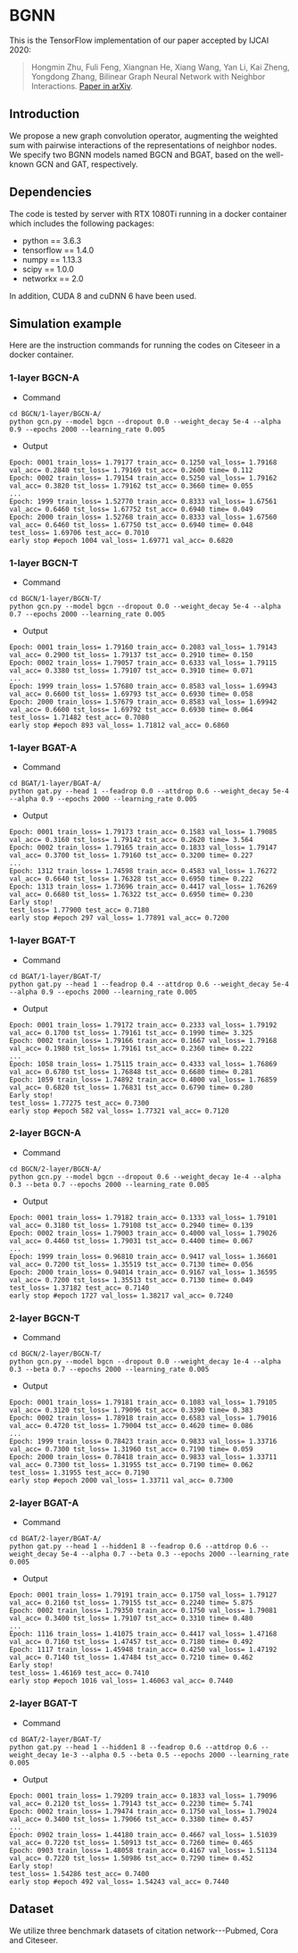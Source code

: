 # BGNN
This is the TensorFlow implementation of our paper accepted by IJCAI 2020:

>Hongmin Zhu, Fuli Feng, Xiangnan He, Xiang Wang, Yan Li, Kai Zheng, Yongdong Zhang, Bilinear Graph Neural Network with Neighbor Interactions. [Paper in arXiv](https://arxiv.org/abs/2002.03575).

## Introduction
We propose a new graph convolution operator, augmenting the weighted sum with pairwise interactions of the representations of neighbor nodes. We specify two BGNN models named BGCN and BGAT, based on the well-known GCN and GAT, respectively.

## Dependencies
The code is tested by server with RTX 1080Ti running in a docker container which includes the following packages:
* python == 3.6.3
* tensorflow == 1.4.0
* numpy == 1.13.3
* scipy == 1.0.0
* networkx == 2.0

In addition, CUDA 8 and cuDNN 6 have been used.

## Simulation example
Here are the instruction commands for running the codes on Citeseer in a docker container. 
### 1-layer BGCN-A
* Command
```
cd BGCN/1-layer/BGCN-A/
python gcn.py --model bgcn --dropout 0.0 --weight_decay 5e-4 --alpha 0.9 --epochs 2000 --learning_rate 0.005
```
* Output
```
Epoch: 0001 train_loss= 1.79177 train_acc= 0.1250 val_loss= 1.79168 val_acc= 0.2840 tst_loss= 1.79169 tst_acc= 0.2600 time= 0.112
Epoch: 0002 train_loss= 1.79154 train_acc= 0.5250 val_loss= 1.79162 val_acc= 0.3820 tst_loss= 1.79162 tst_acc= 0.3660 time= 0.055
...
Epoch: 1999 train_loss= 1.52770 train_acc= 0.8333 val_loss= 1.67561 val_acc= 0.6460 tst_loss= 1.67752 tst_acc= 0.6940 time= 0.049
Epoch: 2000 train_loss= 1.52768 train_acc= 0.8333 val_loss= 1.67560 val_acc= 0.6460 tst_loss= 1.67750 tst_acc= 0.6940 time= 0.048
test_loss= 1.69706 test_acc= 0.7010
early stop #epoch 1004 val_loss= 1.69771 val_acc= 0.6820
```
### 1-layer BGCN-T
* Command
```
cd BGCN/1-layer/BGCN-T/
python gcn.py --model bgcn --dropout 0.0 --weight_decay 5e-4 --alpha 0.7 --epochs 2000 --learning_rate 0.005
```
* Output
```
Epoch: 0001 train_loss= 1.79160 train_acc= 0.2083 val_loss= 1.79143 val_acc= 0.2900 tst_loss= 1.79137 tst_acc= 0.2910 time= 0.150
Epoch: 0002 train_loss= 1.79057 train_acc= 0.6333 val_loss= 1.79115 val_acc= 0.3380 tst_loss= 1.79107 tst_acc= 0.3910 time= 0.071
...
Epoch: 1999 train_loss= 1.57680 train_acc= 0.8583 val_loss= 1.69943 val_acc= 0.6600 tst_loss= 1.69793 tst_acc= 0.6930 time= 0.058
Epoch: 2000 train_loss= 1.57679 train_acc= 0.8583 val_loss= 1.69942 val_acc= 0.6600 tst_loss= 1.69792 tst_acc= 0.6930 time= 0.064
test_loss= 1.71482 test_acc= 0.7080
early stop #epoch 893 val_loss= 1.71812 val_acc= 0.6860
```
### 1-layer BGAT-A
* Command
```
cd BGAT/1-layer/BGAT-A/
python gat.py --head 1 --feadrop 0.0 --attdrop 0.6 --weight_decay 5e-4 --alpha 0.9 --epochs 2000 --learning_rate 0.005
```
* Output
```
Epoch: 0001 train_loss= 1.79173 train_acc= 0.1583 val_loss= 1.79085 val_acc= 0.3160 tst_loss= 1.79142 tst_acc= 0.2620 time= 3.564
Epoch: 0002 train_loss= 1.79165 train_acc= 0.1833 val_loss= 1.79147 val_acc= 0.3700 tst_loss= 1.79160 tst_acc= 0.3200 time= 0.227
...
Epoch: 1312 train_loss= 1.74598 train_acc= 0.4583 val_loss= 1.76272 val_acc= 0.6640 tst_loss= 1.76328 tst_acc= 0.6950 time= 0.222
Epoch: 1313 train_loss= 1.73696 train_acc= 0.4417 val_loss= 1.76269 val_acc= 0.6680 tst_loss= 1.76322 tst_acc= 0.6950 time= 0.230
Early stop!
test_loss= 1.77900 test_acc= 0.7180
early stop #epoch 297 val_loss= 1.77891 val_acc= 0.7200
```
### 1-layer BGAT-T
* Command
```
cd BGAT/1-layer/BGAT-T/
python gat.py --head 1 --feadrop 0.4 --attdrop 0.6 --weight_decay 5e-4 --alpha 0.9 --epochs 2000 --learning_rate 0.005
```
* Output
```
Epoch: 0001 train_loss= 1.79172 train_acc= 0.2333 val_loss= 1.79192 val_acc= 0.1700 tst_loss= 1.79161 tst_acc= 0.1990 time= 3.325
Epoch: 0002 train_loss= 1.79166 train_acc= 0.1667 val_loss= 1.79168 val_acc= 0.1980 tst_loss= 1.79161 tst_acc= 0.2360 time= 0.222
...
Epoch: 1058 train_loss= 1.75115 train_acc= 0.4333 val_loss= 1.76869 val_acc= 0.6780 tst_loss= 1.76848 tst_acc= 0.6680 time= 0.281
Epoch: 1059 train_loss= 1.74892 train_acc= 0.4000 val_loss= 1.76859 val_acc= 0.6820 tst_loss= 1.76831 tst_acc= 0.6790 time= 0.280
Early stop!
test_loss= 1.77275 test_acc= 0.7300
early stop #epoch 582 val_loss= 1.77321 val_acc= 0.7120
```
### 2-layer BGCN-A
* Command
```
cd BGCN/2-layer/BGCN-A/
python gcn.py --model bgcn --dropout 0.6 --weight_decay 1e-4 --alpha 0.3 --beta 0.7 --epochs 2000 --learning_rate 0.005
```
* Output
```
Epoch: 0001 train_loss= 1.79182 train_acc= 0.1333 val_loss= 1.79101 val_acc= 0.3180 tst_loss= 1.79108 tst_acc= 0.2940 time= 0.139
Epoch: 0002 train_loss= 1.79003 train_acc= 0.4000 val_loss= 1.79026 val_acc= 0.4460 tst_loss= 1.79031 tst_acc= 0.4400 time= 0.067
...
Epoch: 1999 train_loss= 0.96810 train_acc= 0.9417 val_loss= 1.36601 val_acc= 0.7200 tst_loss= 1.35519 tst_acc= 0.7130 time= 0.056
Epoch: 2000 train_loss= 0.94014 train_acc= 0.9167 val_loss= 1.36595 val_acc= 0.7200 tst_loss= 1.35513 tst_acc= 0.7130 time= 0.049
test_loss= 1.37182 test_acc= 0.7140
early stop #epoch 1727 val_loss= 1.38217 val_acc= 0.7240
```
### 2-layer BGCN-T
* Command
```
cd BGCN/2-layer/BGCN-T/
python gcn.py --model bgcn --dropout 0.0 --weight_decay 1e-4 --alpha 0.3 --beta 0.7 --epochs 2000 --learning_rate 0.005
```
* Output
```
Epoch: 0001 train_loss= 1.79181 train_acc= 0.1083 val_loss= 1.79105 val_acc= 0.3120 tst_loss= 1.79096 tst_acc= 0.3390 time= 0.383
Epoch: 0002 train_loss= 1.78918 train_acc= 0.6583 val_loss= 1.79016 val_acc= 0.4720 tst_loss= 1.79004 tst_acc= 0.4620 time= 0.086
...
Epoch: 1999 train_loss= 0.78423 train_acc= 0.9833 val_loss= 1.33716 val_acc= 0.7300 tst_loss= 1.31960 tst_acc= 0.7190 time= 0.059
Epoch: 2000 train_loss= 0.78418 train_acc= 0.9833 val_loss= 1.33711 val_acc= 0.7300 tst_loss= 1.31955 tst_acc= 0.7190 time= 0.062
test_loss= 1.31955 test_acc= 0.7190
early stop #epoch 2000 val_loss= 1.33711 val_acc= 0.7300
```
### 2-layer BGAT-A
* Command
```
cd BGAT/2-layer/BGAT-A/
python gat.py --head 1 --hidden1 8 --feadrop 0.6 --attdrop 0.6 --weight_decay 5e-4 --alpha 0.7 --beta 0.3 --epochs 2000 --learning_rate 0.005
```
* Output
```
Epoch: 0001 train_loss= 1.79191 train_acc= 0.1750 val_loss= 1.79127 val_acc= 0.2160 tst_loss= 1.79155 tst_acc= 0.2240 time= 5.875
Epoch: 0002 train_loss= 1.79350 train_acc= 0.1750 val_loss= 1.79081 val_acc= 0.3400 tst_loss= 1.79107 tst_acc= 0.3310 time= 0.480
...
Epoch: 1116 train_loss= 1.41075 train_acc= 0.4417 val_loss= 1.47168 val_acc= 0.7160 tst_loss= 1.47457 tst_acc= 0.7180 time= 0.492
Epoch: 1117 train_loss= 1.45948 train_acc= 0.4250 val_loss= 1.47192 val_acc= 0.7140 tst_loss= 1.47484 tst_acc= 0.7210 time= 0.462
Early stop!
test_loss= 1.46169 test_acc= 0.7410
early stop #epoch 1016 val_loss= 1.46063 val_acc= 0.7440
```
### 2-layer BGAT-T
* Command
```
cd BGAT/2-layer/BGAT-T/
python gat.py --head 1 --hidden1 8 --feadrop 0.6 --attdrop 0.6 --weight_decay 1e-3 --alpha 0.5 --beta 0.5 --epochs 2000 --learning_rate 0.005
```
* Output
```
Epoch: 0001 train_loss= 1.79209 train_acc= 0.1833 val_loss= 1.79096 val_acc= 0.2120 tst_loss= 1.79143 tst_acc= 0.2230 time= 5.741
Epoch: 0002 train_loss= 1.79474 train_acc= 0.1750 val_loss= 1.79024 val_acc= 0.3400 tst_loss= 1.79066 tst_acc= 0.3380 time= 0.457
...
Epoch: 0902 train_loss= 1.44180 train_acc= 0.4667 val_loss= 1.51039 val_acc= 0.7220 tst_loss= 1.50913 tst_acc= 0.7260 time= 0.465
Epoch: 0903 train_loss= 1.48058 train_acc= 0.4167 val_loss= 1.51134 val_acc= 0.7220 tst_loss= 1.50986 tst_acc= 0.7290 time= 0.452
Early stop!
test_loss= 1.54286 test_acc= 0.7400
early stop #epoch 492 val_loss= 1.54243 val_acc= 0.7440
```
## Dataset
We utilize three benchmark datasets of citation network---Pubmed, Cora and Citeseer.
